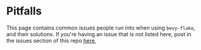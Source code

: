 # Pitfalls

This page contains common issues people run into when using `bevy-flake`, and
their solutions. If you're having an issue that is not listed here, post in the
issues section of this repo [here][issues],

[issues]: https://github.com/swagtop/bevy-flake/issues
